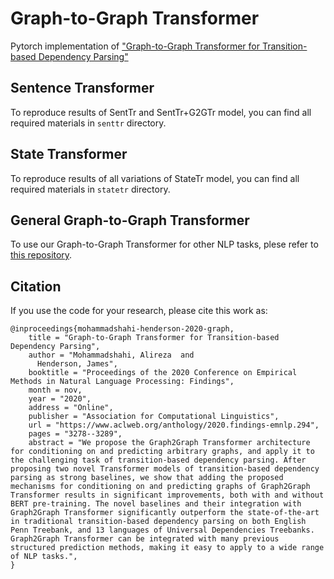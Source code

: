 # Graph-to-Graph Transformer
Pytorch implementation of ["Graph-to-Graph Transformer for Transition-based Dependency Parsing"](https://arxiv.org/abs/1911.03561)

## Sentence Transformer

To reproduce results of SentTr and SentTr+G2GTr model, you can find all required materials in `senttr` directory.

## State Transformer

To reproduce results of all variations of StateTr model, you can find all required materials in `statetr` directory.

## General Graph-to-Graph Transformer

To use our Graph-to-Graph Transformer for other NLP tasks, plese refer to [this repository](https://github.com/idiap/g2g-transformer).  

## Citation

If you use the code for your research, please cite this work as:

```
@inproceedings{mohammadshahi-henderson-2020-graph,
    title = "Graph-to-Graph Transformer for Transition-based Dependency Parsing",
    author = "Mohammadshahi, Alireza  and
      Henderson, James",
    booktitle = "Proceedings of the 2020 Conference on Empirical Methods in Natural Language Processing: Findings",
    month = nov,
    year = "2020",
    address = "Online",
    publisher = "Association for Computational Linguistics",
    url = "https://www.aclweb.org/anthology/2020.findings-emnlp.294",
    pages = "3278--3289",
    abstract = "We propose the Graph2Graph Transformer architecture for conditioning on and predicting arbitrary graphs, and apply it to the challenging task of transition-based dependency parsing. After proposing two novel Transformer models of transition-based dependency parsing as strong baselines, we show that adding the proposed mechanisms for conditioning on and predicting graphs of Graph2Graph Transformer results in significant improvements, both with and without BERT pre-training. The novel baselines and their integration with Graph2Graph Transformer significantly outperform the state-of-the-art in traditional transition-based dependency parsing on both English Penn Treebank, and 13 languages of Universal Dependencies Treebanks. Graph2Graph Transformer can be integrated with many previous structured prediction methods, making it easy to apply to a wide range of NLP tasks.",
}
```
